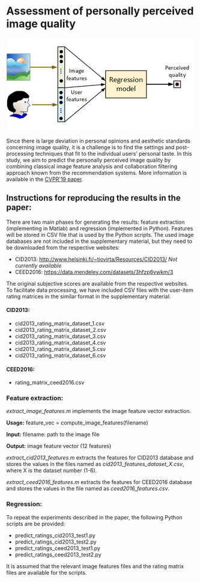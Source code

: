 # Assessment of personally perceived image quality

![Personal image preference estimation](https://github.com/jarikorhonen/personal_image_preferences/blob/master/cvpr2019.png)

Since there is large deviation in personal opinions and aesthetic standards concerning image quality, it is a challenge is to find the settings and post-processing techniques that fit to the individual users’ personal taste. In this study, we aim to predict the personally perceived image quality by combining classical image feature analysis and collaboration filtering approach known from the recommendation systems. More information is available in the [CVPR'19 paper](http://openaccess.thecvf.com/content_CVPR_2019/html/Korhonen_Assessing_Personally_Perceived_Image_Quality_via_Image_Features_and_Collaborative_CVPR_2019_paper.html).

## Instructions for reproducing the results in the paper:

There are two main phases for generating the results: feature extraction (implementing in Matlab) and regression (implemented in Python). Features will be stored in CSV file that is used by the Python scripts. The used image databases are not included in the supplementary material, but they need to be downloaded from the respective websites:

* CID2013: http://www.helsinki.fi/~tiovirta/Resources/CID2013/ *Not currently available*
* CEED2016: https://data.mendeley.com/datasets/3hfzp6vwkm/3

The original subjective scores are available from the respective websites. To facilitate data processing, we have included CSV files with the user-item rating matrices in the similar format in the supplementary material:

#### CID2013:

* cid2013_rating_matrix_dataset_1.csv
* cid2013_rating_matrix_dataset_2.csv
* cid2013_rating_matrix_dataset_3.csv
* cid2013_rating_matrix_dataset_4.csv
* cid2013_rating_matrix_dataset_5.csv
* cid2013_rating_matrix_dataset_6.csv 

#### CEED2016:

* rating_matrix_ceed2016.csv

### Feature extraction:

_extract_image_features.m_ implements the image feature vector extraction. 

__Usage:__ feature_vec = compute_image_features(filename)

__Input:__ filename: path to the image file

__Output:__ image feature vector (12 features)

_extract_cid2013_features.m_ extracts the features for CID2013 database and stores the values in the files named as _cid2013_features_dataset_X.csv_, where X is the dataset number (1-6).

_extract_ceed2016_features.m_ extracts the features for CEED2016 database and stores the values in the file named as _ceed2016_features.csv_.

### Regression:

To repeat the experiments described in the paper, the following Python scripts are be provided:

* predict_ratings_cid2013_test1.py
* predict_ratings_cid2013_test2.py
* predict_ratings_ceed2013_test1.py
* predict_ratings_ceed2013_test2.py

It is assumed that the relevant image features files and the rating matrix files are available for the scripts.


